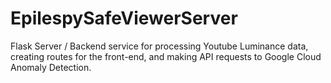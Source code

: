 # EpilespySafeViewerServer
Flask Server / Backend service for processing Youtube Luminance data, creating routes for the front-end, and making API requests to Google Cloud Anomaly Detection.
